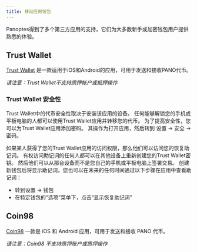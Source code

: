 ```yaml
---
title: 移动应用钱包
---
```


Panoptes得到了多个第三方应用的支持，它们为大多数新手或加密钱包用户提供熟悉的体验。

## Trust Wallet
[Trust Wallet](https://trustwallet.com/) 是一款适用于iOS和Android的应用，可用于发送和接收PANO代币。

*请注意：Trust Wallet不支持质押帐户或抵押操作*

### Trust Wallet 安全性

Trust Wallet中的代币安全性取决于安装该应用的设备。 任何能够解锁您的手机或平板电脑的人都可以使用Trust Wallet应用并转移您的代币。 为了提高安全性，您可以为Trust Wallet应用添加密码。 其操作为打开应用，然后转到 设置 -> 安全 -> 密码。

如果某人获得了您的Trust Wallet应用的访问权限，那么他们可以访问您的恢复助记词。 有权访问助记词的任何人都可以在其他设备上重新创建您的Trust Wallet密钥。 然后他们可以从那台设备而不是您自己的手机或平板电脑上签署交易。 创建新钱包后将显示助记词，您也可以在未来的任何时间通过以下步骤在应用中查看助记词：

- 转到设置 -> 钱包
- 在特定钱包的“选项”菜单下，点击“显示恢复助记词”

## Coin98
[Coin98](https://coin98.app/) 一款是 iOS 和 Android 应用，可用于发送和接收 PANO 代币。

*请注意：Coin98 不支持质押账户或质押操作*
